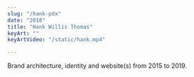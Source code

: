 ```yaml
---
slug: "/hank-pdx"
date: "2018"
title: "Hank Willis Thomas"
keyArt: ""
keyArtVideo: "/static/hank.mp4"

---
```


Brand architecture, identity and website(s) from 2015 to 2019.